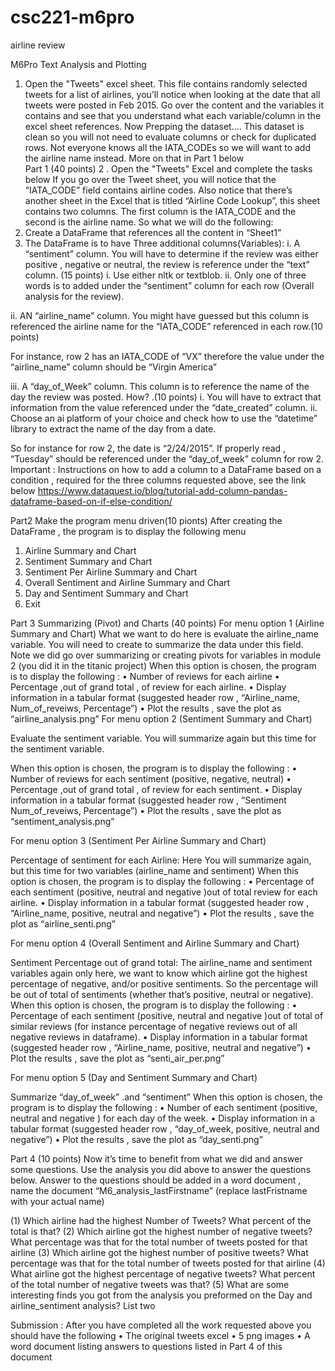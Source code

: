# csc221-m6pro
airline review

M6Pro Text Analysis and Plotting

1. Open the "Tweets" excel sheet. This file contains randomly selected tweets for a list of airlines, you’ll notice when looking at the date that all tweets were posted in Feb 2015. Go over the content and the variables it contains and see that you understand what each variable/column in the excel sheet references.
Now Prepping the dataset….
This dataset is clean so you will not need to evaluate columns or check for duplicated rows. Not everyone knows all the IATA_CODEs so we will want to add the airline name instead. More on that in Part 1 below  
Part 1 (40 points)
2 . Open the "Tweets" Excel and complete the tasks below
If you go over the Tweet sheet, you will notice that the “IATA_CODE” field contains airline codes. Also notice that there’s another sheet in the Excel that is titled “Airline Code Lookup”, this sheet contains two columns. The first column is the IATA_CODE and the second is the airline name.
 So what we will do the following:
1.	Create a DataFrame that references all the content in “Sheet1” 
2.	The DataFrame is to have Three  additional columns(Variables):
i.	A “sentiment” column. You will have to determine if the review was either positive , negative or neutral, the review is reference under the “text” column. (15 points)
i.	Use either nltk or textblob.
ii.	Only one of three words is to added under the “sentiment” column for each row (Overall analysis for the review).

ii.	AN  “airline_name” column. You might have guessed but this column is referenced the airline name for the “IATA_CODE” referenced in each row.(10 points)

 For instance, row 2 has an IATA_CODE of “VX” therefore the value under the “airline_name” column should be “Virgin America”

iii.	A “day_of_Week” column. This column is to reference the name of the day the review was posted. How? .(10 points)
i.	You will have to extract that information from the value referenced under the “date_created” column.
ii.	Choose an ai platform of your choice and check how to use the “datetime” library to extract the name of the day from a date. 

So for instance for row 2, the date is “2/24/2015”. If properly read , “Tuesday” should be referenced under the “day_of_week” column for row 2.
Important : Instructions on how to add a column to a DataFrame based on a condition , required for the three columns requested above, see the link below
https://www.dataquest.io/blog/tutorial-add-column-pandas-dataframe-based-on-if-else-condition/

Part2 Make the program menu driven(10 pionts)
After creating the DataFrame , the program is to display the following menu
1)	Airline Summary and Chart
2)	Sentiment Summary and Chart
3)	Sentiment Per Airline Summary and Chart
4)	Overall Sentiment and Airline Summary and Chart
5)	Day and Sentiment Summary and Chart
6)	Exit

Part 3 Summarizing (Pivot) and Charts (40 points)
For menu option 1 (Airline Summary and Chart) 
What we want to do here is evaluate the airline_name variable.
You will need to create to summarize the data under this field. Note we did go over summarizing or creating pivots for variables in module 2 (you did it in the titanic project)
When this option is chosen, the program is to display the following :
•	Number of reviews for each airline
•	Percentage ,out of grand total , of review for each airline. 
•	Display information in a tabular format (suggested header row , “Airline_name, Num_of_reveiws, Percentage”)
•	Plot the results , save the plot as “airline_analysis.png”
For menu option 2 (Sentiment Summary and Chart)

Evaluate the sentiment variable. You will summarize again but this time for the sentiment variable.

When this option is chosen, the program is to display the following :
•	Number of reviews for each sentiment (positive, negative, neutral)
•	Percentage ,out of grand total , of review for each sentiment. 
•	Display information in a tabular format (suggested header row , “Sentiment Num_of_reveiws, Percentage”)
•	Plot the results , save the plot as “sentiment_analysis.png”

For menu option 3 (Sentiment Per Airline Summary and Chart)

Percentage of sentiment for each Airline: Here You will summarize again, but this time for two variables (airline_name and sentiment)
When this option is chosen, the program is to display the following :
•	Percentage of each sentiment (positive, neutral and negative )out of total review  for each airline. 
•	Display information in a tabular format (suggested header row , “Airline_name, positive, neutral and negative”)
•	Plot the results , save the plot as “airline_senti.png”

For menu option 4 (Overall Sentiment and Airline Summary and Chart)

Sentiment Percentage out of grand total: The airline_name and sentiment variables again only here, we want to know which airline got the highest percentage of negative, and/or positive sentiments. So the percentage will be out of total of sentiments (whether that’s positive, neutral or negative).
When this option is chosen, the program is to display the following :
•	Percentage of each sentiment (positive, neutral and negative )out of total of similar reviews (for instance percentage of negative reviews out of all negative reviews in dataframe). 
•	Display information in a tabular format (suggested header row , “Airline_name, positive, neutral and negative”)
•	Plot the results , save the plot as “senti_air_per.png”

For menu option 5 (Day and Sentiment Summary and Chart)

Summarize “day_of_week” .and “sentiment”
When this option is chosen, the program is to display the following :
•	Number of each sentiment (positive, neutral and negative ) for each day of the week. 
•	Display information in a tabular format (suggested header row , “day_of_week, positive, neutral and negative”)
•	Plot the results , save the plot as “day_senti.png”


Part 4 (10 points) 
Now it’s time to benefit from what we did and answer some questions. 
Use the analysis you did above to answer the questions below. Answer to the questions should be added in a word document , name the document “M6_analysis_lastFirstname” (replace lastFristname with your actual name)

(1)	Which airline had the highest Number of Tweets? What percent of the total is that? 
(2)	Which airline got the highest number of negative tweets? What percentage was that for the total number of tweets posted for that airline 
(3)	Which airline got the highest number of positive tweets? What percentage was that for the total number of tweets posted for that airline 
(4)	What airline got the highest percentage of negative tweets? What percent of the total number of negative tweets was that?
(5)	What are some interesting finds you got from the analysis you preformed on the Day and airline_sentiment analysis? List two


Submission : After you have completed all the work requested above you should have the following
•	The original tweets excel
•	5 png images
•	A word document listing answers to questions listed in Part 4 of this document



